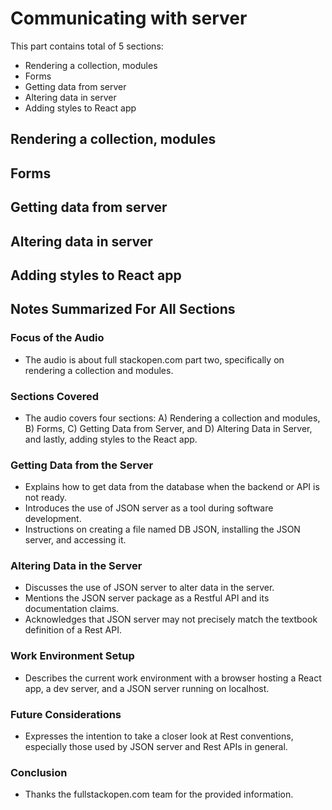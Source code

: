 # Communicating with server


This part contains total of 5 sections:

- Rendering a collection, modules
- Forms
- Getting data from server
- Altering data in server
- Adding styles to React app

## Rendering a collection, modules

## Forms
 
## Getting data from server

## Altering data in server

## Adding styles to React app

## Notes Summarized For All Sections

### Focus of the Audio
- The audio is about full stackopen.com part two, specifically on rendering a collection and modules.

### Sections Covered
- The audio covers four sections: A) Rendering a collection and modules, B) Forms, C) Getting Data from Server, and D) Altering Data in Server, and lastly, adding styles to the React app.

### Getting Data from the Server
- Explains how to get data from the database when the backend or API is not ready.
- Introduces the use of JSON server as a tool during software development.
- Instructions on creating a file named DB JSON, installing the JSON server, and accessing it.

### Altering Data in the Server
- Discusses the use of JSON server to alter data in the server.
- Mentions the JSON server package as a Restful API and its documentation claims.
- Acknowledges that JSON server may not precisely match the textbook definition of a Rest API.

### Work Environment Setup
- Describes the current work environment with a browser hosting a React app, a dev server, and a JSON server running on localhost.

### Future Considerations
- Expresses the intention to take a closer look at Rest conventions, especially those used by JSON server and Rest APIs in general.

### Conclusion
- Thanks the fullstackopen.com team for the provided information.
